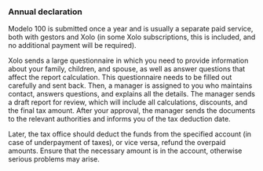 ### Annual declaration

Modelo 100 is submitted once a year and is usually a separate paid service, both with gestors and Xolo (in some Xolo
subscriptions, this is included, and no additional payment will be required).

Xolo sends a large questionnaire in which you need to provide information about your family, children, and spouse, as
well as answer questions that affect the report calculation. This questionnaire needs to be filled out carefully and
sent back. Then, a manager is assigned to you who maintains contact, answers questions, and explains all the details.
The manager sends a draft report for review, which will include all calculations, discounts, and the final tax amount.
After your approval, the manager sends the documents to the relevant authorities and informs you of the tax deduction
date.

Later, the tax office should deduct the funds from the specified account (in case of underpayment of taxes), or vice
versa, refund the overpaid amounts. Ensure that the necessary amount is in the account, otherwise serious problems may
arise.
